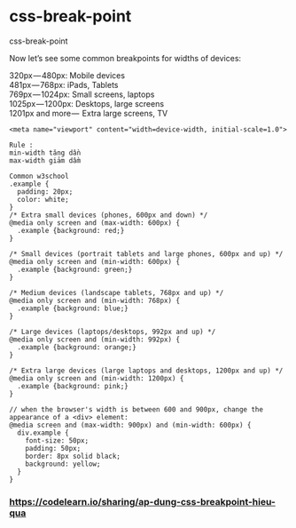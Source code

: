 # css-break-point
css-break-point

Now let’s see some common breakpoints for widths of devices:  

320px — 480px: Mobile devices  
481px — 768px: iPads, Tablets  
769px — 1024px: Small screens, laptops  
1025px — 1200px: Desktops, large screens  
1201px and more —  Extra large screens, TV    
```
<meta name="viewport" content="width=device-width, initial-scale=1.0">
```

```
Rule : 
min-width tăng dần
max-width giảm dầm 
```

```
Common w3school
.example {
  padding: 20px;
  color: white;
}
/* Extra small devices (phones, 600px and down) */
@media only screen and (max-width: 600px) {
  .example {background: red;}
}

/* Small devices (portrait tablets and large phones, 600px and up) */
@media only screen and (min-width: 600px) {
  .example {background: green;}
}

/* Medium devices (landscape tablets, 768px and up) */
@media only screen and (min-width: 768px) {
  .example {background: blue;}
} 

/* Large devices (laptops/desktops, 992px and up) */
@media only screen and (min-width: 992px) {
  .example {background: orange;}
} 

/* Extra large devices (large laptops and desktops, 1200px and up) */
@media only screen and (min-width: 1200px) {
  .example {background: pink;}
}
```



```
// when the browser's width is between 600 and 900px, change the appearance of a <div> element:
@media screen and (max-width: 900px) and (min-width: 600px) {
  div.example {
    font-size: 50px;
    padding: 50px;
    border: 8px solid black;
    background: yellow;
  }
}
```

### https://codelearn.io/sharing/ap-dung-css-breakpoint-hieu-qua





